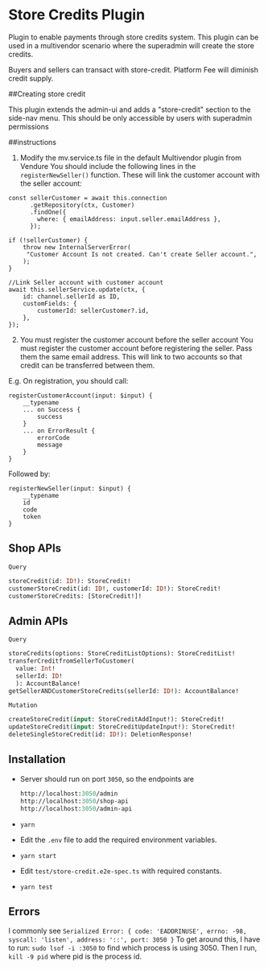 # Store Credits Plugin

Plugin to enable payments through store credits system. This plugin can be used in a multivendor scenario where the superadmin will create the store credits.

Buyers and sellers can transact with store-credit. Platform Fee will diminish credit supply.

##Creating store credit

This plugin extends the admin-ui and adds a "store-credit" section to the side-nav menu. This should be only accessible by users with superadmin permissions

##instructions

1. Modify the mv.service.ts file in the default Multivendor plugin from Vendure
You should include the following lines in the `registerNewSeller()` function. These will link the customer account with the seller account:
```
const sellerCustomer = await this.connection
      .getRepository(ctx, Customer)
      .findOne({
        where: { emailAddress: input.seller.emailAddress },
      });

if (!sellerCustomer) {
    throw new InternalServerError(
     "Customer Account Is not created. Can't create Seller account.",
    );
}

//Link Seller account with customer account
await this.sellerService.update(ctx, {
	id: channel.sellerId as ID,
	customFields: {
		customerId: sellerCustomer?.id,
	},
});
```

2. You must register the customer account before the seller account
You must register the customer account before registering the seller. Pass them the same email address. This will link to two accounts so that credit can be transferred between them.

E.g. On registration, you should call:
```
registerCustomerAccount(input: $input) {
	__typename
	... on Success {
		success
	}
	... on ErrorResult {
		errorCode
		message
	}
}
```
Followed by:
```
registerNewSeller(input: $input) {
	__typename
	id
	code
	token
}
```

## Shop APIs

`Query`

```graphql
storeCredit(id: ID!): StoreCredit!
customerStoreCredit(id: ID!, customerId: ID!): StoreCredit!
customerStoreCredits: [StoreCredit!]!
```

## Admin APIs

`Query`

```graphql
storeCredits(options: StoreCreditListOptions): StoreCreditList!
transferCreditfromSellerToCustomer(
  value: Int!
  sellerId: ID!
  ): AccountBalance!
getSellerANDCustomerStoreCredits(sellerId: ID!): AccountBalance!
```

`Mutation`

```graphql
createStoreCredit(input: StoreCreditAddInput!): StoreCredit!
updateStoreCredit(input: StoreCreditUpdateInput!): StoreCredit!
deleteSingleStoreCredit(id: ID!): DeletionResponse!
```

## Installation

-   Server should run on port `3050`, so the endpoints are

    ```graphql
    http://localhost:3050/admin
    http://localhost:3050/shop-api
    http://localhost:3050/admin-api
    ```

-   `yarn`
-   Edit the `.env` file to add the required environment variables.
-   `yarn start`
-   Edit `test/store-credit.e2e-spec.ts` with required constants.
-   `yarn test`

## Errors

I commonly see `Serialized Error: { code: 'EADDRINUSE', errno: -98, syscall: 'listen', address: '::', port: 3050 }`
To get around this, I have to run: `sudo lsof -i :3050` to find which process is using 3050. Then I run, `kill -9 pid` where pid is the process id.
